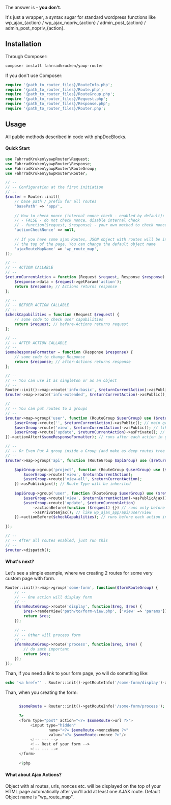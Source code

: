 
The answer is - **you don't**. 

It's just a wrapper, a syntax sugar for standard wordpress functions 
like wp_ajax_{action} / wp_ajax_nopriv_{action} / admin_post_{action} / 
admin_post_nopriv_{action}.


## Installation

Through Composer:

```bash
composer install fahrradkrucken/yawp-router
```

If you don't use Composer:

```php
require '{path_to_router_files}/RouteInfo.php';
require '{path_to_router_files}/Route.php';
require '{path_to_router_files}/RouteGroup.php';
require '{path_to_router_files}/Request.php';
require '{path_to_router_files}/Response.php';
require '{path_to_router_files}/Router.php';
```

## Usage

All public methods described in code with phpDocBlocks.

#### Quick Start

```php
use FahrradKruken\yawpRouter\Request;
use FahrradKruken\yawpRouter\Response;
use FahrradKruken\yawpRouter\RouteGroup;
use FahrradKruken\yawpRouter\Router;

// --
// -- Configuration at the first initiation
// --
$router = Router::init([
    // base path / prefix for all routes
    'basePath' => 'app/',
    
    // How to check nonce (internal nonce check - enabled by default): 
    // - FALSE - do not check nonce, disable internal check
    // - function($request, $response) - your own method to check nonce and do smth with that
    'actionCheckNonce' => null, 
    
    // If you have some ajax Routes, JSON object with routes will be included to scripts at
    // the top of the page. You can change the default object name
    'ajaxRouteMapName' => 'wp_route_map',
]);

// -- 
// -- ACTION CALLABLE
// -- 
$returnCurrentAction = function (Request $request, Response $response) {
    $response->data = $request->getParam('action');
    return $response; // Actions returns response
};

// -- 
// -- BEFOER ACTION CALLABLE
// -- 
$checkCapabilities = function (Request $request) {
    // some code to check user capabilities
    return $request; // before-Actions returns request
};

// -- 
// -- AFTER ACTION CALLABLE
// -- 
$someResponseFormatter = function (Response $response) {
    // some code to change Response
    return $response; // after-Actions returns response
};

// -- 
// -- You can use it as singleton or as an object
// -- 
Router::init()->map->route('info-basic', $returnCurrentAction)->asPublic();
$router->map->route('info-extended', $returnCurrentAction)->asPublic();

// -- 
// -- You can put routes to a groups
// -- 
$router->map->group('user', function (RouteGroup $userGroup) use ($returnCurrentAction) {
    $userGroup->route('', $returnCurrentAction)->asPublic(); // main group action. Let's imagine it returns all users
    $userGroup->route('view', $returnCurrentAction)->asPublic(); // like admin_post_nopriv_app/user/view
    $userGroup->route('update', $returnCurrentAction)->asPrivate(); // like admin_post_app/user/view
})->actionAfter($someResponseFormatter); // runs after each action in group

// -- 
// -- Or Even Put A group inside a Group (and make as deep routes tree as you want)
// -- 
$router->map->group('api', function (RouteGroup $apiGroup) use ($returnCurrentAction, $checkCapabilities) {

    $apiGroup->group('project', function (RouteGroup $userGroup) use ($returnCurrentAction) {
        $userGroup->route('view', $returnCurrentAction);
        $userGroup->route('view-all', $returnCurrentAction);
    })->asPublicAjax(); // Route Type will be inherited
    
    $apiGroup->group('user', function (RouteGroup $userGroup) use ($returnCurrentAction) {
        $userGroup->route('view', $returnCurrentAction)->asPublicAjax(); // like wp_ajax_nopriv_app/api/user/view
        $userGroup->route('update', $returnCurrentAction)
            ->actionBefore(function ($request) {}) // runs only before this action
            ->asPrivateAjax(); // like wp_ajax_app/api/user/view
    })->actionBefore($checkCapabilities); // runs before each action in group
    
});

// -- 
// -- After all routes enabled, just run this
// -- 
$router->dispatch();
```

#### What's next?

Let's see a simple example, where we creating 2 routes for some very custom page with form.

```php
Router::init()->map->group('some-form', function($formRouteGroup) {
    // -- 
    // -- One action will display form
    // -- 
    $formRouteGroup->route('display', function($req, $res) {
        $res->renderView('path/to/form-view.php', ['view' => 'params']);
        return $res;
    });
    
    // -- 
    // -- Other will process form
    // -- 
    $formRouteGroup->route('process', function($req, $res) {
        // do smth important
        return $res;
    });    
});
```

Than, if you need a link to your form page, yo will do something like:

```php
echo '<a href="' . Router::init()->getRouteInfo('/some-form/display')->urlWithNonce . '"></a>';
```

Than, when you creating the form:

```php
     
      $someRoute = Router::init()->getRouteInfo('/some-form/process');
     
      ?>
      <form type="post" action="<?= $someRoute->url ?>">
           <input type="hidden"
                   name="<?= $someRoute->nonceName ?>"
                   value="<?= $someRoute->nonce ?>"/>
           <!-- --- -->
           <!-- Rest of your form -->
           <!-- --- -->
      </form>
     
      <?php
```

#### What about Ajax Actions?

Object with al routes, urls, nonces etc. will be displayed on the top of your HTML page 
automatically after you'll add at least one AJAX route. Default Object name is
"wp_route_map".